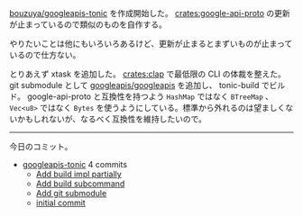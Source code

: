 [bouzuya/googleapis-tonic] を作成開始した。 [crates:google-api-proto] の更新が止まっているので類似のものを自作する。

やりたいことは他にもいろいろあるけど、更新が止まるとまずいものが止まっているので仕方ない。

とりあえず xtask を追加した。 [crates:clap] で最低限の CLI の体裁を整えた。 git submodule として [googleapis/googleapis] を追加し、 tonic-build でビルド。 google-api-proto と互換性を持つよう `HashMap` ではなく `BTreeMap` 、 `Vec<u8>` ではなく `Bytes` を使うようにしている。標準から外れるのは望ましくないかもしれないが、なるべく互換性を維持したいので。

---

今日のコミット。

- [googleapis-tonic](https://github.com/bouzuya/googleapis-tonic) 4 commits
  - [Add build impl partially](https://github.com/bouzuya/googleapis-tonic/commit/e77b7631da4db15675b0af7dba14bf3821be8d83)
  - [Add build subcommand](https://github.com/bouzuya/googleapis-tonic/commit/e621529ad030bdb0be49dd707f047968805c7e00)
  - [Add git submodule](https://github.com/bouzuya/googleapis-tonic/commit/c786c89c3d9ed62d4d8b576d6000ff7515d9fa8a)
  - [initial commit](https://github.com/bouzuya/googleapis-tonic/commit/8084158a95333c3e88c24584ec6f06ae5d5100a9)

[bouzuya/googleapis-tonic]: https://github.com/bouzuya/googleapis-tonic
[crates:google-api-proto]: https://crates.io/crates/google-api-proto

[crates:clap]: https://crates.io/crates/clap
[googleapis/googleapis]: https://github.com/googleapis/googleapis
